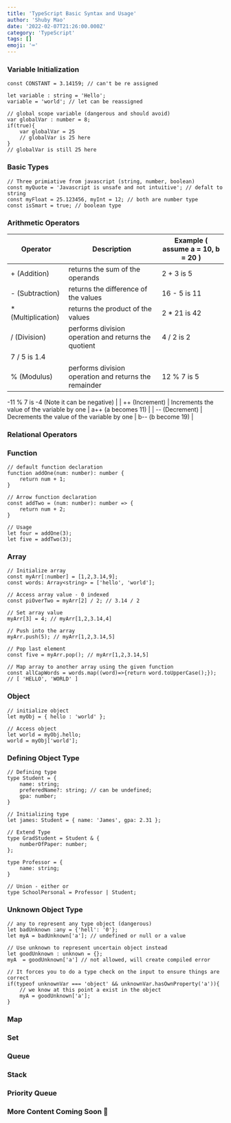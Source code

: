 ```yaml
---
title: 'TypeScript Basic Syntax and Usage'
author: 'Shuby Mao'
date: '2022-02-07T21:26:00.000Z'
category: 'TypeScript'
tags: []
emoji: '⌨️'
---
```

### Variable Initialization

```tsx
const CONSTANT = 3.14159; // can't be re assigned

let variable : string = 'Hello';
variable = 'world'; // let can be reassigned

// global scope variable (dangerous and should avoid)
var globalVar : number = 8; 
if(true){
	var globalVar = 25
	// globalVar is 25 here
}
// globalVar is still 25 here
```

### Basic Types

```tsx
// Three primiative from javascript (string, number, boolean)
const myQuote = 'Javascript is unsafe and not intuitive'; // defalt to string
const myFloat = 25.123456, myInt = 12; // both are number type
const isSmart = true; // boolean type
```

### **Arithmetic Operators**

| Operator | Description | Example ( assume a = 10, b = 20 ) |
| --- | --- | --- |
| + (Addition) | returns the sum of the operands | 2 + 3 is 5 |
| - (Subtraction) | returns the difference of the values | 16 - 5 is 11 |
| * (Multiplication) | returns the product of the values | 2 * 21 is 42 |
| / (Division) | performs division operation and returns the quotient | 4 / 2  is 2
7 / 5  is 1.4 |
| % (Modulus) | performs division operation and returns the remainder | 12 % 7 is 5
-11 % 7 is -4 
(Note it can be negative) |
| ++ (Increment) | Increments the value of the variable by one | a++ (a becomes 11) |
| -- (Decrement) | Decrements the value of the variable by one | b-- (b become 19) |

### **Relational Operators**

### Function

```tsx
// default function declaration
function addOne(num: number): number {
	return num + 1;
}

// Arrow function declaration
const addTwo = (num: number): number => {
	return num + 2;
}

// Usage
let four = addOne(3);
let five = addTwo(3);
```

### Array

```tsx
// Initialize array
const myArr[:number] = [1,2,3.14,9];
const words: Array<string> = ['hello', 'world'];

// Access array value - 0 indexed
const piOverTwo = myArr[2] / 2; // 3.14 / 2

// Set array value
myArr[3] = 4; // myArr[1,2,3.14,4]

// Push into the array
myArr.push(5); // myArr[1,2,3.14,5]

// Pop last element
const five = myArr.pop(); // myArr[1,2,3.14,5]

// Map array to another array using the given function
const allCapWords = words.map((word)=>{return word.toUpperCase();});
// [ 'HELLO', 'WORLD' ]
```

### Object

```tsx
// initialize object
let myObj = { hello : 'world' };

// Access object
let world = myObj.hello;
world = myObj['world'];
```

### Defining Object Type

```tsx
// Defining type
type Student = {
	name: string;
	preferedName?: string; // can be undefined;
	gpa: number;
}

// Initializing type
let james: Student = { name: 'James', gpa: 2.31 };

// Extend Type
type GradStudent = Student & { 
	numberOfPaper: number;
}; 

type Professor = {
	name: string;
}

// Union - either or
type SchoolPersonal = Professor | Student;
```

### Unknown Object Type

```tsx
// any to represent any type object (dangerous)
let badUnknown :any = {'hell': '0'};
let myA = badUnknown['a']; // undefined or null or a value

// Use unknown to represent uncertain object instead
let goodUnknown : unknown = {};
myA  = goodUnknown['a'] // not allowed, will create compiled error

// It forces you to do a type check on the input to ensure things are correct
if(typeof unknownVar === 'object' && unknownVar.hasOwnProperty('a')){
	// we know at this point a exist in the object
	myA = goodUnknown['a']; 
}
```

### Map

### Set

### Queue

### Stack

### Priority Queue

### More Content Coming Soon 🚧